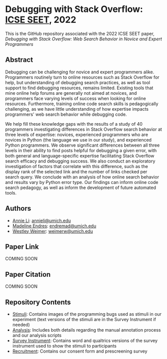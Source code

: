 # Debugging with Stack Overflow: [ICSE SEET](https://conf.researchr.org/track/icse-2022/icse-2022-seet#event-overview), 2022

This is the GitHub repository associated with the 2022 ICSE SEET paper, _Debugging with Stack Overflow: Web Search Behavior in Novice and Expert Programmers_

## Abstract

Debugging can be challenging for novice and expert programmers alike. Programmers routinely turn to online resources such as Stack Overflow for help, but understanding of debugging search practices, as well as tool support to find debugging resources, remains limited. Existing tools that mine online help forums are generally not aimed at novices, and programmers face varying levels of success when looking for online resources. Furthermore, training online code search skills is pedagogically challenging, as we have little understanding of how expertise impacts programmers' web search behavior while debugging code.

We help fill these knowledge gaps with the results of a study of 40 programmers investigating differences in Stack Overflow search behavior at three levels of expertise: novices, experienced programmers who are novices in Python (the language we use in our study), and experienced Python programmers. We observe significant differences between all three levels in their ability to find posts helpful for debugging a given error, with both general and language-specific expertise facilitating Stack Overflow search efficacy and debugging success. We also conduct an exploratory investigation of factors that correlate with this difference, such as the display rank of the selected link and the number of links checked per search query. We conclude with an analysis of how online search behavior and results vary by Python error type. Our findings can inform online code search pedagogy, as well as inform the development of future automated tools.

## Authors

* [Annie Li](https://www.linkedin.com/in/annieli21/): <annieli@umich.edu>
* [Madeline Endres](http://www-personal.umich.edu/~endremad/): <endremad@umich.edu>
* [Westley Weimer](https://web.eecs.umich.edu/~weimerw/): <weimerw@umich.edu>

## Paper Link

COMING SOON

## Paper Citation

COMING SOON

## Repository Contents

* [Stimuli](https://github.com/CelloCorgi/StackOverflow_ICSE_SEET_2022/tree/main/Stimuli): Contains images of the programming bugs used as stimuli in our experiment (text versions of the stimuli are in the Survey Instrument if needed)
* [Analysis](https://github.com/CelloCorgi/StackOverflow_ICSE_SEET_2022/tree/main/Analysis): Includes both details regarding the manual annotation process and our analysis scripts
* [Survey Instrument](https://github.com/CelloCorgi/StackOverflow_ICSE_SEET_2022/tree/main/SurveyInstrument): Contains word and qualtrics versions of the survey instrument used to show the stimuli to participants
* [Recruitment](https://github.com/CelloCorgi/StackOverflow_ICSE_SEET_2022/tree/main/Recruitment): Contains our consent form and prescreening survey

